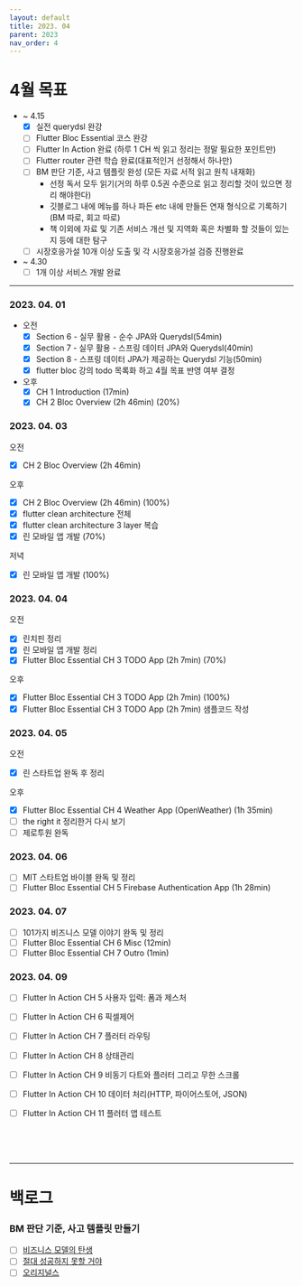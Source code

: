 ```yaml
---
layout: default
title: 2023. 04
parent: 2023
nav_order: 4
---
```


# 4월 목표
- ~ 4.15
  - [x] 실전 querydsl 완강
  - [ ] Flutter Bloc Essential 코스 완강
  - [ ] Flutter In Action 완료 (하루 1 CH 씩 읽고 정리는 정말 필요한 포인트만)  
  - [ ] Flutter router 관련 학습 완료(대표적인거 선정해서 하나만)  
  - [ ] BM 판단 기준, 사고 템플릿 완성 (모든 자료 서적 읽고 원칙 내재화)
    - 선정 독서 모두 읽기(거의 하루 0.5권 수준으로 읽고 정리할 것이 있으면 정리 해야한다)
    - 깃블로그 내에 메뉴를 하나 파든 etc 내에 만들든 연재 형식으로 기록하기(BM 따로, 회고 따로)
    - 책 이외에 자료 및 기존 서비스 개선 및 지역화 혹은 차별화 할 것들이 있는지 등에 대한 탐구
  - [ ] 시장호응가설 10개 이상 도출 및 각 시장호응가설 검증 진행완료

- ~ 4.30
  - [ ] 1개 이상 서비스 개발 완료

<hr>

### 2023. 04. 01
- 오전
  - [x] Section 6 - 실무 활용 - 순수 JPA와 Querydsl(54min)
  - [x] Section 7 - 실무 활용 - 스프링 데이터 JPA와 Querydsl(40min)
  - [x] Section 8 - 스프링 데이터 JPA가 제공하는 Querydsl 기능(50min)
  - [x] flutter bloc 강의 todo 목록화 하고 4월 목표 반영 여부 결정
  
- 오후
  - [x] CH 1 Introduction (17min)
  - [x] CH 2 Bloc Overview (2h 46min) (20%)
  
### 2023. 04. 03
오전
  - [x] CH 2 Bloc Overview (2h 46min)

오후
  - [x] CH 2 Bloc Overview (2h 46min) (100%)
  - [x] flutter clean architecture 전체
  - [x] flutter clean architecture 3 layer 복습
  - [x] 린 모바일 앱 개발 (70%)

저녁 
  - [x] 린 모바일 앱 개발 (100%)

### 2023. 04. 04
오전
  - [x] 린치핀 정리
  - [x] 린 모바일 앱 개발 정리
  - [x] Flutter Bloc Essential CH 3 TODO App (2h 7min) (70%)

오후
  - [x] Flutter Bloc Essential CH 3 TODO App (2h 7min) (100%)
  - [x] Flutter Bloc Essential CH 3 TODO App (2h 7min) 샘플코드 작성

### 2023. 04. 05
오전
  - [x] 린 스타트업 완독 후 정리

오후
  - [x] Flutter Bloc Essential CH 4 Weather App (OpenWeather) (1h 35min)
  - [ ] the right it 정리한거 다시 보기
  - [ ] 제로투원 완독

### 2023. 04. 06
- [ ] MIT 스타트업 바이블 완독 및 정리
- [ ] Flutter Bloc Essential CH 5 Firebase Authentication App (1h 28min)

### 2023. 04. 07
- [ ] 101가지 비즈니스 모델 이야기 완독 및 정리
- [ ] Flutter Bloc Essential CH 6 Misc (12min)
- [ ] Flutter Bloc Essential CH 7 Outro (1min)

### 2023. 04. 09
- [ ] Flutter In Action CH 5 사용자 입력: 폼과 제스처
- [ ] Flutter In Action CH 6 픽셀제어
- [ ] Flutter In Action CH 7 플러터 라우팅
- [ ] Flutter In Action CH 8 상태관리
- [ ] Flutter In Action CH 9 비동기 다트와 플러터 그리고 무한 스크롤
- [ ] Flutter In Action CH 10 데이터 처리(HTTP, 파이어스토어, JSON)
- [ ] Flutter In Action CH 11 플러터 앱 테스트


<br>
<br>
<br>

<hr>

# 백로그

### BM 판단 기준, 사고 템플릿 만들기
- [ ] [비즈니스 모델의 탄생](https://search.shopping.naver.com/book/catalog/32455039041?query=%EB%B9%84%EC%A6%88%EB%8B%88%EC%8A%A4%20%EB%AA%A8%EB%8D%B8%EC%9D%98%20%ED%83%84%EC%83%9D&NaPm=ct%3Dldicvdo8%7Cci%3D8002f12a71b54c51a3ab5ed87dfa54ef58ae34ba%7Ctr%3Dboksl%7Csn%3D95694%7Chk%3D23a3873382166bf3fc979a7765545d96d2376aec)
- [ ] [절대 성공하지 못할 거야](https://audioclip.naver.com/audiobooks/4366ADEA0A)
- [ ] [오리지널스](http://www.yes24.com/Product/Goods/24038953?pid=123487&cosemkid=go15662050241583182&gclid=CjwKCAjw_YShBhAiEiwAMomsEJ--kX1R0p4xQ6fkq7jh_3_RiIJlEXSLBv-iQN9n15op57ioea5SIhoCO8kQAvD_BwE)
